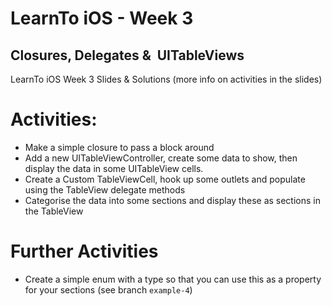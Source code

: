# LearnTo iOS - Week 3
## Closures, Delegates &  UITableViews
LearnTo iOS Week 3 Slides & Solutions (more info on activities in the slides)

# Activities:
 * Make a simple closure to pass a block around
 * Add a new UITableViewController, create some data to show, then display the data in some UITableView cells.
 * Create a Custom TableViewCell, hook up some outlets and populate using the TableView delegate methods
 * Categorise the data into some sections and display these as sections in the TableView

# Further Activities
 * Create a simple enum with a type so that you can use this as a property for your sections (see branch `example-4`)
